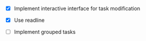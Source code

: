  * [x] Implement interactive interface for task modification
 * [x] Use readline
 * [ ] Implement grouped tasks


